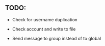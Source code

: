 ## TODO:

   + Check for username duplication 
   
   + Check account and write to file 
   
   + Send message to group instead of to global